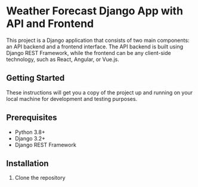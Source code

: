 # Weather Forecast Django App with API and Frontend

This project is a Django application that consists of two main components: an API backend and a frontend interface. The API backend is built using Django REST Framework, while the frontend can be any client-side technology, such as React, Angular, or Vue.js.



## Getting Started

These instructions will get you a copy of the project up and running on your local machine for development and testing purposes.

## Prerequisites

- Python 3.8+
- Django 3.2+
- Django REST Framework

## Installation

1. Clone the repository